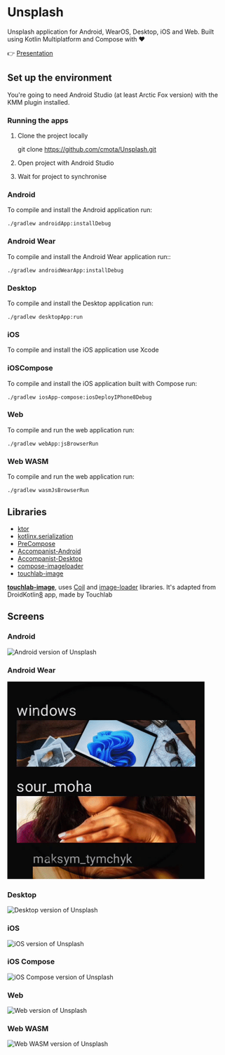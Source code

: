 # Unsplash

Unsplash application for Android, WearOS, Desktop, iOS and Web. Built using Kotlin Multiplatform and Compose with ❤️

👉 [Presentation][1]

## Set up the environment

You're going to need Android Studio (at least Arctic Fox version) with the KMM plugin installed.

### Running the apps

1. Clone the project locally

	git clone https://github.com/cmota/Unsplash.git

2. Open project with Android Studio

3. Wait for project to synchronise


### Android

To compile and install the Android application run:

	./gradlew androidApp:installDebug
	
### Android Wear

To compile and install the Android Wear application run::

	./gradlew androidWearApp:installDebug

### Desktop

To compile and install the Desktop application run:

	./gradlew desktopApp:run

### iOS

To compile and install the iOS application use Xcode

### iOSCompose

To compile and install the iOS application built with Compose run:

	./gradlew iosApp-compose:iosDeployIPhone8Debug

### Web

To compile and run the web application run:

	./gradlew webApp:jsBrowserRun

### Web WASM

To compile and run the web application run:

	./gradlew wasmJsBrowserRun


## Libraries
- [ktor][2]
- [kotlinx.serialization][3]
- [PreCompose][4]
- [Accompanist-Android][5]
- [Accompanist-Desktop][6]
- [compose-imageloader][7]
- [touchlab-image][8]


**[touchlab-image][8]**, uses [Coil][9] and [image-loader][10] libraries. It's adapted from DroidKotlin[8] app, made by Touchlab

## Screens

### Android

<img src="screens/unsplash-android.gif" alt="Android version of Unsplash" />


### Android Wear

<img src="screens/unsplash-android-wear.gif" alt="Android Wear version of Unsplash" />


### Desktop

<img src="screens/unsplash-desktop.gif" alt="Desktop version of Unsplash" />


### iOS

<img src="screens/unsplash-ios.gif" alt="iOS version of Unsplash" />


### iOS Compose

<img src="screens/unsplash-ios-compose.gif" alt="iOS Compose version of Unsplash" />


### Web

<img src="screens/unsplash-web.gif" alt="Web version of Unsplash" />


### Web WASM

<img src="screens/unsplash-web-wasm.gif" alt="Web WASM version of Unsplash" />


[1]:	https://speakerdeck.com/cmota/the-adventure-of-kotlin-and-compose-through-the-multiplatform-world-ii
[2]:	https://github.com/ktorio/ktor
[3]:	https://github.com/Kotlin/kotlinx.serialization
[4]:	https://github.com/Tlaster/PreCompose/
[5]:	https://github.com/google/accompanist/
[6]:	https://github.com/Syer10/accompanist/
[7]:	https://github.com/qdsfdhvh/compose-imageloader
[8]:	https://github.com/touchlab/DroidconKotlin
[9]:	https://github.com/coil-kt/coil
[10]:	https://github.com/qdsfdhvh/compose-imageloader